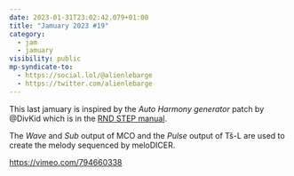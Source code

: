 ```yaml
---
date: 2023-01-31T23:02:42.079+01:00
title: "Jamuary 2023 #19"
category:
  - jam
  - jamuary
visibility: public
mp-syndicate-to:
  - https://social.lol/@alienlebarge
  - https://twitter.com/alienlebarge
---
```

This last jamuary is inspired by the _Auto Harmony generator_ patch by @DivKid which is in the [RND STEP manual](https://drive.google.com/file/d/1nErMN8mrhiv5nBEkp0VlVfeUsxF68Zgh/view).

The _Wave_ and _Sub_ output of MCO and the _Pulse_ output of Tš-L are used to create the melody sequenced by meloDICER.

https://vimeo.com/794660338
